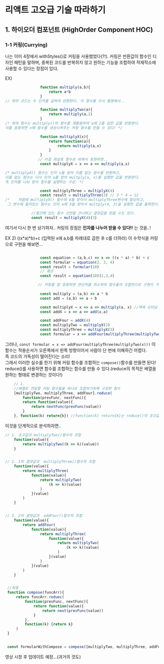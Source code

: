 # 리액트 고오급 기술 따라하기
## 1. 하이오더 컴포넌트 (HighOrder Component HOC)
###  1-1 커링(Currying)

나는 이미 4장에서 withStyles()로 커링을 사용했었다(?!).
커링은 반환값이 함수인 디자인 패턴을 말하며, 중복된 코드를 반복하지 않고 원하는 기능을 조합하여 적재적소에 사용할 수 있다는 장점이 있다.

EX)
```js
                function multiply(a,b){
                    return a*b
                }
// 위의 코드는 두 인자를 곱하여 반환한다. 이 함수를 다시 활용해서..

                function multiplyTwo(a){
                    return multiply(a,2)
                }
/* 위의 함수는 multiply()의 함수를 재활용하여 a에 2를 곱한 값을 반환한다.
이를 응용하면 n배 함수를 생성시켜주는 커링 함수를 만들 수 있다! */

                function multiplyX(x){
                    return function(a){
                        return multiply(a,x)
                    }
                }
               // 이걸 화살표 함수로 바꿔서 표현하면..
                const multiplyX = x => a => multiply(a,x)

/* multiplyX() 함수는 인자 x를 받아 이름 없는 함수를 반환하고, 
이름 없는 함수는 다시 인자 a를 받아 multply(a, x)를 실행한 값을 반환한다.
즉 인자를 나눠 받아 함수를 실행하는 구성. */

                const multiplyThree = multiplyX(4)
                const result = multiplyThree(3) // 3 * 4 = 12
/*    처음에 multiplyX() 함수에 4를 받아서 multiplyThree변수에 할당하고,
 그 변수에 들어있는 함수는 인자 a에 3을 받아서 multply(4, 3)을 실행한 값을 출력한다. */

            //중간에 있는 함수 선언을 건너뛰고 결괏값을 얻을 수도 있다.
            const result = multiplyX(4)(3)
```               
여기서 다시 한 번 상기하자..
커링의 장점은 **인자를 나누어 받을 수 있다!!** 는 것을..!

EX 2)
((x*a)*b)+c 
(입력된 x에 a,b를 차례대로 곱한 후 c를 더하라)
이 수학식을 커링으로 구현을 해보면...
``` js

                const equation = (a,b,c) => x => ((x * a) * b) + c
                const formular = equation(2, 3, 4)
                const result = formular(10) 
                // 혹은
                const result = equation(10)(2,3,4)

               // 커링을 잘 응용하면 연산자를 최소하여 함수들의 조합만으로 구현이 가능하다.
                
                const multiply = (a,b) => a * b
                const add = (a,b) => a + b

                const multiplyX = x => a => multiply(a, x) //책에 오타남
                const addX = x => a => add(x,a)

                const addFour = addX(4)
                const multiplyTwo = multiplyX(2)
                const multiplyThree = multiplyX(3)
                const formular = x => addFour(multiplyThree(multiplyTwo(x)))     
```                
그러나, `const formular = x => addFour(multiplyThree(multiplyTwo(x)))` 
이 함수는 적용순서가 오른쪽에서 왼쪽 방향이어서 사람이 단 번에 이해하긴 어렵다.  
즉 코드의 가독성이 떨어진다는 소리!  
그래서 이러한 실수를 한기 위해 커링 함수를 조합하는 `compose()`함수를 만들면 된다!  
reduce()를 사용하면 함수를 조합하는 함수를 만들 수 있다.(reduce의 목적은 배열을 원하는 형태로 변경하는 것이다!)

``` js
    // 1.
    //배열로 전달할 커링 함수들을 하나로 조합하기위해 구성한 함수
    [multiplyTwo, multiplyThree, addFour].reduce(
        function(prevFunc, nextFunc){
        return function(value){
            return nextFunc(prevFunc(value))
        }     
    }, function(k) return{k}) //function(k) return{k}는 reduce()의 초깃값이다.
```
이것을 단계적으로 분석하자면..
```js
// 1. 초깃값과 multiplyTwo()함수의 조합
    function(value){
        return multiplyTwo((k => k)(value))
    }


// 2. 1의 결괏값과  multiplyThree()함수의 조합
    function(value){
        return multiplyThree(
            function(value){
                return multiplyTwo(
                    (k => k)(value)
                )   
            }(value)
        )
    }


// 3. 2의 결괏값과  addFour()함수의 조합
    function(value){
        return addFour(
            function(value){
                return multiplyThree(
                    function(value){
                        return multiplyTwo(
                            (k => k)(value)
                        )
                    }(value)
                )
            }(value)
        )
    }


 //최종
 function compose(funcArr){
     return funcArr.reduec(
         function(prevFunc, nextFunc){
             return function(value){
                 return next(prevFunc(value))
             }
         },
         function(k) {return k}
     )
 }
 

 const formularWithCompose = compose([multiplyTwo, multiplyThree, addFour])

```

영상 시청 후 업데이트 예정...(과거의 것도)











                